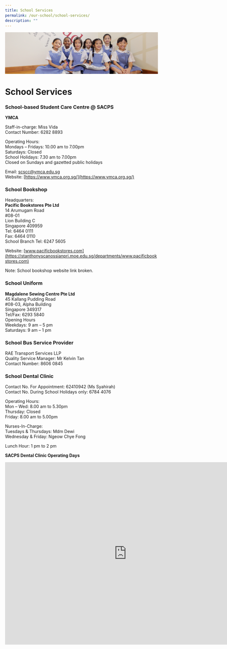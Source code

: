 ```yaml
---
title: School Services
permalink: /our-school/school-services/
description: ""
---
```

![](/images/UsefulVideos.jpg)

School Services
===============

### **School-based Student Care Centre @ SACPS**

<b>YMCA</b>

Staff-in-charge: Miss Vida  
Contact Number: 6282 8893

Operating Hours:  
Mondays – Fridays: 10.00 am to 7.00pm  
Saturdays: Closed  
School Holidays: 7.30 am to 7.00pm  
Closed on Sundays and gazetted public holidays

Email:&nbsp;[scscc@ymca.edu.sg](mailto:scscc@ymca.edu.sg)  
Website:&nbsp;[https://www.ymca.org.sg/](https://www.ymca.org.sg/)



### **School Bookshop**&nbsp;


Headquarters:                                                                                                  
<b>Pacific Bookstores Pte Ltd</b>  
14 Arumugam Road  
#08-01  
Lion Building C  
Singapore 409959  
Tel: 6464 0111  
Fax: 6464 0110  
School Branch Tel: 6247 5605

Website:&nbsp;[www.pacificbookstores.com](https://stanthonyscanossianpri.moe.edu.sg/departments/www.pacificbookstores.com)

Note: School bookshop website link broken.


### **School Uniform**


<b>Magdalene Sewing Centre Pte Ltd</b>  
45 Kallang Pudding Road  
#08-03, Alpha Building  
Singapore 349317  
Tel/Fax: 6293 5840  
Opening Hours  
Weekdays: 9 am – 5 pm  
Saturdays: 9 am – 1 pm


### **School Bus Service Provider**

RAE Transport Services LLP  
Quality Service Manager: Mr Kelvin Tan  
Contact Number: 8606 0845


### **School Dental Clinic**

Contact No. For Appointment: 62410942 (Ms Syahirah)  
Contact No. During School Holidays only: 6784 4076

Operating Hours:  
Mon – Wed: 8.00 am to 5.30pm  
Thursday: Closed  
Friday: 8.00 am to 5.00pm

Nurses-In-Charge:  
Tuesdays &amp; Thursdays: Mdm Dewi  
Wednesday &amp; Friday: Ngeow Chye Fong

Lunch Hour: 1 pm to 2 pm


<b>SACPS Dental Clinic Operating Days</b>

<iframe src="https://calendar.google.com/calendar/embed?src=o890mu67ugnvirinrgka43m2c0%40group.calendar.google.com&amp;ctz=Asia%2FSingapore" style="border: 0" width="800" height="600" frameborder="0" scrolling="no"></iframe>